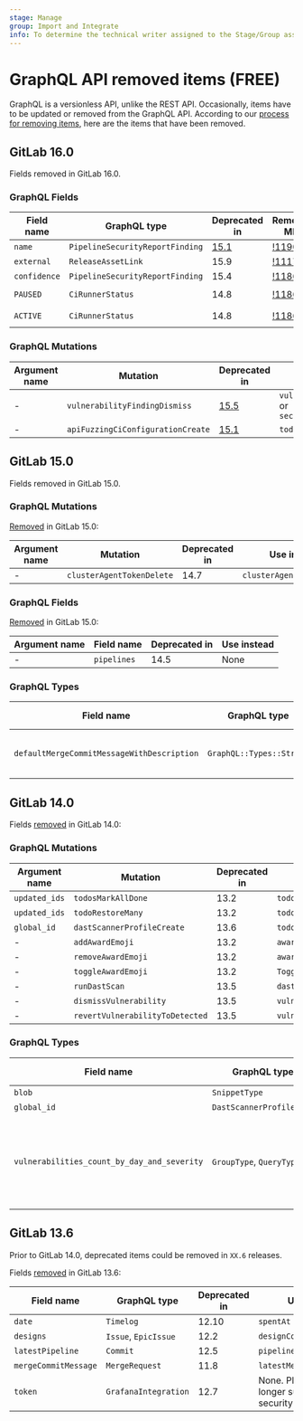 ```yaml
---
stage: Manage
group: Import and Integrate
info: To determine the technical writer assigned to the Stage/Group associated with this page, see https://about.gitlab.com/handbook/product/ux/technical-writing/#assignments
---
```


# GraphQL API removed items **(FREE)**

GraphQL is a versionless API, unlike the REST API.
Occasionally, items have to be updated or removed from the GraphQL API.
According to our [process for removing items](index.md#deprecation-and-removal-process), here are the items that have been removed.

## GitLab 16.0

Fields removed in GitLab 16.0.

### GraphQL Fields

| Field name | GraphQL type | Deprecated in | Removal MR | Use instead |
|---|---|---|---|---|
| `name` | `PipelineSecurityReportFinding` | [15.1](https://gitlab.com/gitlab-org/gitlab/-/merge_requests/89571) | [!119055](https://gitlab.com/gitlab-org/gitlab/-/merge_requests/119055) | `title` |
| `external` | `ReleaseAssetLink` | 15.9 | [!111750](https://gitlab.com/gitlab-org/gitlab/-/merge_requests/111750) | None |
| `confidence` | `PipelineSecurityReportFinding` | 15.4 | [!118617](https://gitlab.com/gitlab-org/gitlab/-/merge_requests/118617) | None |
| `PAUSED` | `CiRunnerStatus` | 14.8 | [!118635](https://gitlab.com/gitlab-org/gitlab/-/merge_requests/118635) | `CiRunner.paused: true` |
| `ACTIVE` | `CiRunnerStatus` | 14.8 | [!118635](https://gitlab.com/gitlab-org/gitlab/-/merge_requests/118635) | `CiRunner.paused: false` |

### GraphQL Mutations

| Argument name        | Mutation                 | Deprecated in                                                       | Use instead                                    |
| -------------------- | --------------------     |---------------------------------------------------------------------|------------------------------------------------|
| -                    | `vulnerabilityFindingDismiss` | [15.5](https://gitlab.com/gitlab-org/gitlab/-/merge_requests/99170) | `vulnerabilityDismiss` or `securityFindingDismiss` |
| -                    | `apiFuzzingCiConfigurationCreate` | [15.1](https://gitlab.com/gitlab-org/gitlab/-/merge_requests/87241) | `todos`                                        |

## GitLab 15.0

Fields removed in GitLab 15.0.

### GraphQL Mutations

[Removed](https://gitlab.com/gitlab-org/gitlab/-/merge_requests/85382) in GitLab 15.0:

| Argument name        | Mutation                 | Deprecated in | Use instead                |
| -------------------- | --------------------     | ------------- | -------------------------- |
| -                    | `clusterAgentTokenDelete`| 14.7          | `clusterAgentTokenRevoke`  |

### GraphQL Fields

[Removed](https://gitlab.com/gitlab-org/gitlab/-/issues/342882) in GitLab 15.0:

| Argument name        | Field name          | Deprecated in | Use instead                |
| -------------------- | --------------------| ------------- | -------------------------- |
| -                    | `pipelines`         | 14.5          | None                       |

### GraphQL Types

| Field name                                 | GraphQL type             | Deprecated in | Use instead                                                                        |
| ------------------------------------------ | ------------------------ | ------------- | ---------------------------------------------------------------------------------- |
| `defaultMergeCommitMessageWithDescription` | `GraphQL::Types::String` | 14.5          | None. Define a [merge commit template](../../user/project/merge_requests/commit_templates.md) in your project and use `defaultMergeCommitMessage`. |

## GitLab 14.0

Fields [removed](https://gitlab.com/gitlab-org/gitlab/-/merge_requests/63293) in GitLab 14.0:

### GraphQL Mutations

| Argument name        | Mutation                 | Deprecated in | Use instead                |
| -------------------- | --------------------     | ------------- | -------------------------- |
| `updated_ids`        | `todosMarkAllDone`       | 13.2          | `todos`                    |
| `updated_ids`        | `todoRestoreMany`        | 13.2          | `todos`                    |
| `global_id`          | `dastScannerProfileCreate`| 13.6          | `todos`                    |
| -                    | `addAwardEmoji`          | 13.2          | `awardEmojiAdd`            |
| -                    | `removeAwardEmoji`       | 13.2          | `awardEmojiRemove`         |
| -                    | `toggleAwardEmoji`       | 13.2          | `ToggleAwardEmoji`         |
| -                    | `runDastScan`            | 13.5          | `dastOnDemandScanCreate`   |
| -                    | `dismissVulnerability`   | 13.5          | `vulnerabilityDismiss`     |
| -                    | `revertVulnerabilityToDetected`   | 13.5          | `vulnerabilityRevertToDetected`     |

### GraphQL Types

| Field name           | GraphQL type             | Deprecated in | Use instead                |
| -------------------- | --------------------     | ------------- | -------------------------- |
| `blob`               | `SnippetType`            | 13.3          | `blobs`                    |
| `global_id`          | `DastScannerProfileType` | 13.6          | `blobs`                    |
| `vulnerabilities_count_by_day_and_severity` | `GroupType`, `QueryType` | 13.3          | None. Plaintext tokens no longer supported for security reasons. |

## GitLab 13.6

Prior to GitLab 14.0, deprecated items could be removed in `XX.6` releases.

Fields [removed](https://gitlab.com/gitlab-org/gitlab/-/merge_requests/44866) in GitLab 13.6:

| Field name           | GraphQL type             | Deprecated in | Use instead                |
|----------------------|--------------------------|---------------|----------------------------|
| `date`               | `Timelog`                | 12.10         | `spentAt`                  |
| `designs`            | `Issue`, `EpicIssue`     | 12.2          | `designCollection`         |
| `latestPipeline`     | `Commit`                 | 12.5          | `pipelines`                |
| `mergeCommitMessage` | `MergeRequest`           | 11.8          | `latestMergeCommitMessage` |
| `token`              | `GrafanaIntegration`     | 12.7          | None. Plaintext tokens no longer supported for security reasons. |
